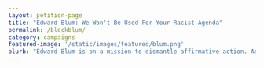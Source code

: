 ```yaml
---
layout: petition-page
title: "Edward Blum: We Won't Be Used For Your Racist Agenda"
permalink: /blockblum/
category: campaigns
featured-image: '/static/images/featured/blum.png'
blurb: "Edward Blum is on a mission to dismantle affirmative action. And he's using AAPIs to do it."
---
```


<link href='https://actionnetwork.org/css/style-embed-whitelabel.css' rel='stylesheet' type='text/css' />
<script>window.yepnope || document.write('<script src="https://actionnetwork.org/assets/yepnope154-min.js"><\/script>');</script>
<script src='https://actionnetwork.org/widgets/v2/petition/edward-blum-we-wont-be-used-for-your-racist-agenda?format=js&source=widget&style=full'></script>
<div id='can-petition-area-edward-blum-we-wont-be-used-for-your-racist-agenda' style='width: 100%'><!-- this div is the target for our HTML insertion --></div>
